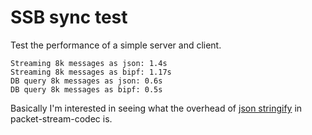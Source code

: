 # SSB sync test

Test the performance of a simple server and client.

```
Streaming 8k messages as json: 1.4s
Streaming 8k messages as bipf: 1.17s
DB query 8k messages as json: 0.6s
DB query 8k messages as bipf: 0.5s
```

Basically I'm interested in seeing what the overhead of [json
stringify](https://github.com/ssbc/packet-stream-codec/blob/b206128ddcad1c65fc16a0c2259ab7f8ce7e8fd0/index.js#L35)
in packet-stream-codec is.
